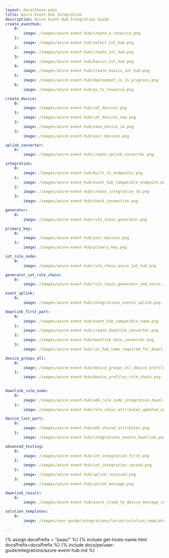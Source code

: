 ```yaml
---
layout: docwithnav-paas
title: Azure Event Hub Integration
description: Azure Event Hub Integration Guide 
create_eventhub: 
    0: 
        image: /images/azure-event-hub/create_a_resource.png
    1:
        image: /images/azure-event-hub/select_iot_hub.png
    2:
        image: /images/azure-event-hub/create_iot_hub.png
    3:
        image: /images/azure-event-hub/basics_iot_hub.png
    4:
        image: /images/azure-event-hub/create_basics_iot_hub.png
    5:
        image: /images/azure-event-hub/deployment_is_in_progress.png
    6:
        image: /images/azure-event-hub/go_to_resource.png

create_device:
    0:
        image: /images/azure-event-hub/iot_devices.png
    1:
        image: /images/azure-event-hub/iot_devices_new.png
    2:
        image: /images/azure-event-hub/save_device_id.png
    3:
        image: /images/azure-event-hub/your_devices.png

uplink_converter:
    0:
        image: /images/azure-event-hub/create_uplink_converter.png

integration:
    0: 
        image: /images/azure-event-hub/built_in_endpoints.png
    1:
        image: /images/azure-event-hub/event_hub_compatible_endpoint.png
    2: 
        image: /images/azure-event-hub/create_integration_tb.png
    3:
        image: /images/azure-event-hub/check_connection.png

generator:
    0: 
        image: /images/azure-event-hub/rule_chain_generator.png

primary_key:
    0: 
        image: /images/azure-event-hub/your_devices.png
    1: 
        image: /images/azure-event-hub/primary_key.png

iot_rule_node:
    0:
        image: /images/azure-event-hub/rule_chain_azure_iot_hub.png

generator_iot_rule_chain:
    0:
        image: /images/azure-event-hub/rule_chain_generator_and_azure_iot_hub.png

event_uplink:
    0:
        image: /images/azure-event-hub/integrations_events_uplink.png

downlink_first_part:
    0:
        image: /images/azure-event-hub/event_hub_compatible_name.png
    1:
        image: /images/azure-event-hub/create_downlink_converter.png
    2:
        image: /images/azure-event-hub/downlink_data_converter.png
    3:
        image: /images/azure-event-hub/iot_hub_name_required_for_downlink.png

device_groups_all:
    0:
        image: /images/azure-event-hub/device_groups_all_device profile.png
    1:
        image: /images/azure-event-hub/device_profiles_rule_chain.png
        

downlink_rule_node:
    0:
        image: /images/azure-event-hub/add_rule_node_integration_downlink.png
    1:
        image: /images/azure-event-hub/rule_chain_attributes_updated_and_downlink.png

device_last_part:
    0:
        image: /images/azure-event-hub/add_shared_attributes.png
    1:
        image: /images/azure-event-hub/integrations_events_downlink.png

advanced_testing:
    0:
        image: /images/azure-event-hub/iot_integration_first.png
    1:
        image: /images/azure-event-hub/iot_integration_second.png
    2:
        image: /images/azure-event-hub/uplink_received.png
    3:
        image: /images/azure-event-hub/uplink_message.png

downlink_result:
    0:
        image: /images/azure-event-hub/azure_cloud_to_device_message_count.png

solution_templates:
    0:
        image: /images/user-guide/integrations/loriot/solution_templates.png

---
```

{% assign docsPrefix = "paas/" %}
{% include get-hosts-name.html docsPrefix=docsPrefix %}
{% include docs/pe/user-guide/integrations/azure-event-hub.md %}
